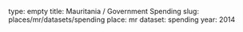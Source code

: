 type: empty
title: Mauritania / Government Spending
slug: places/mr/datasets/spending
place: mr
dataset: spending
year: 2014
